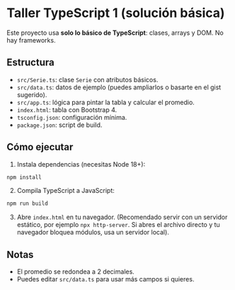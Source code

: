 # Taller TypeScript 1 (solución básica)

Este proyecto usa **solo lo básico de TypeScript**: clases, arrays y DOM. No hay frameworks.

## Estructura
- `src/Serie.ts`: clase `Serie` con atributos básicos.
- `src/data.ts`: datos de ejemplo (puedes ampliarlos o basarte en el gist sugerido).
- `src/app.ts`: lógica para pintar la tabla y calcular el promedio.
- `index.html`: tabla con Bootstrap 4.
- `tsconfig.json`: configuración mínima.
- `package.json`: script de build.

## Cómo ejecutar
1) Instala dependencias (necesitas Node 18+):
```bash
npm install
```

2) Compila TypeScript a JavaScript:
```bash
npm run build
```

3) Abre `index.html` en tu navegador. (Recomendado servir con un servidor estático, por ejemplo `npx http-server`.
Si abres el archivo directo y tu navegador bloquea módulos, usa un servidor local).

## Notas
- El promedio se redondea a 2 decimales.
- Puedes editar `src/data.ts` para usar más campos si quieres.
